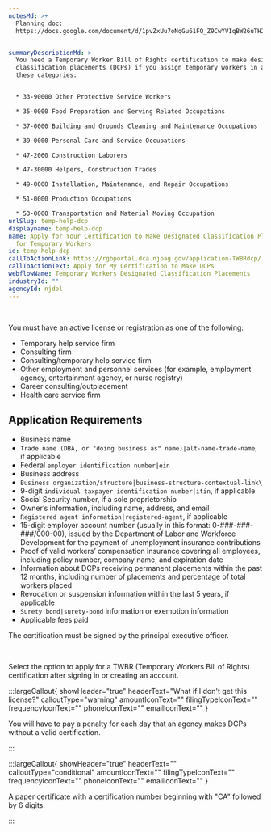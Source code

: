 ```yaml
---
notesMd: >+
  Planning doc:
  https://docs.google.com/document/d/1pvZxUu7oNqGu61FQ_Z9CwYVIqBW26uTH2PfV7-Vqnj4/edit?tab=t.0#heading=h.5ku5mzqkm00c


summaryDescriptionMd: >-
  You need a Temporary Worker Bill of Rights certification to make designated
  classification placements (DCPs) if you assign temporary workers in any of
  these categories:


  * 33-90000 Other Protective Service Workers

  * 35-0000 Food Preparation and Serving Related Occupations

  * 37-0000 Building and Grounds Cleaning and Maintenance Occupations

  * 39-0000 Personal Care and Service Occupations

  * 47-2060 Construction Laborers

  * 47-30000 Helpers, Construction Trades

  * 49-0000 Installation, Maintenance, and Repair Occupations

  * 51-0000 Production Occupations

  * 53-0000 Transportation and Material Moving Occupation
urlSlug: temp-help-dcp
displayname: temp-help-dcp
name: Apply for Your Certification to Make Designated Classification Placements
  for Temporary Workers
id: temp-help-dcp
callToActionLink: https://rgbportal.dca.njoag.gov/application-TWBRdcp/
callToActionText: Apply for My Certification to Make DCPs
webflowName: Temporary Workers Designated Classification Placements
industryId: ""
agencyId: njdol
---
```


&nbsp;

You must have an active license or registration as one of the following:

- Temporary help service firm
- Consulting firm
- Consulting/temporary help service firm
- Other employment and personnel services (for example, employment agency, entertainment agency, or nurse registry)
- Career consulting/outplacement
- Health care service firm

## Application Requirements

- Business name
- `Trade name (DBA, or "doing business as" name)|alt-name-trade-name`, if applicable
- Federal `employer identification number|ein`
- Business address
- `Business organization/structure|business-structure-contextual-link\`
- 9-digit `individual taxpayer identification number|itin`, if applicable
- Social Security number, if a sole proprietorship
- Owner’s information, including name, address, and email
- `Registered agent information|registered-agent`, if applicable
- 15-digit employer account number (usually in this format: 0-###-###-###/000-00), issued by the Department of Labor and Workforce Development for the payment of unemployment insurance contributions
- Proof of valid workers’ compensation insurance covering all employees, including policy number, company name, and expiration date
- Information about DCPs receiving permanent placements within the past 12 months, including number of placements and percentage of total workers placed
- Revocation or suspension information within the last 5 years, if applicable
- `Surety bond|surety-bond` information or exemption information
- Applicable fees paid

The certification must be signed by the principal executive officer.

&nbsp;

Select the option to apply for a TWBR (Temporary Workers Bill of Rights) certification after signing in or creating an account.

:::largeCallout{ showHeader="true" headerText="What if I don't get this license?" calloutType="warning" amountIconText="" filingTypeIconText="" frequencyIconText="" phoneIconText="" emailIconText="" }

You will have to pay a penalty for each day that an agency makes DCPs without a valid certification.

:::

:::largeCallout{ showHeader="true" headerText="" calloutType="conditional" amountIconText="" filingTypeIconText="" frequencyIconText="" phoneIconText="" emailIconText="" }

A paper certificate with a certification number beginning with "CA" followed by 6 digits.

:::
